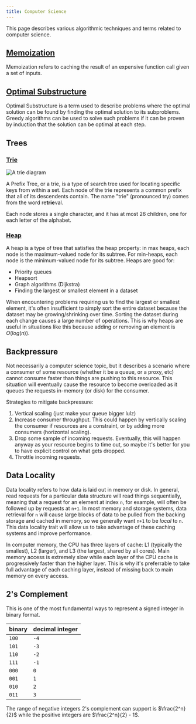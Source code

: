 ```yaml
---
title: Computer Science
---
```


This page describes various algorithmic techniques and terms related to computer science.

[Memoization](https://en.wikipedia.org/wiki/Memoization#:~:text=In%20computing%2C%20memoization%20or%20memoisation,the%20same%20inputs%20occur%20again.)
---------------

Memoization refers to caching the result of an expensive function call given a set of inputs.

[Optimal Substructure](https://en.wikipedia.org/wiki/Optimal_substructure)
---------------------

Optimal Substructure is a term used to describe problems where the optimal solution can be found by finding the optimal solution to its subproblems. Greedy algorithms can be used to solve such problems if it can be proven by induction that the solution can be optimal at each step.

Trees
------

### [Trie](https://en.wikipedia.org/wiki/Trie)

![A trie diagram](https://upload.wikimedia.org/wikipedia/commons/b/be/Trie_example.svg)

A Prefix Tree, or a trie, is a type of search tree used for locating specific keys from within a set. Each node of the trie represents a common prefix that all of its descendents contain. The name "trie" (pronounced try) comes from the word re**trie**val.

Each node stores a single character, and it has at most 26 children, one for each letter of the alphabet.

### [Heap](https://en.wikipedia.org/wiki/Heap_(data_structure))

A heap is a type of tree that satisfies the heap property: in max heaps, each node is the maximum-valued node for its subtree. For min-heaps, each node is the minimum-valued node for its subtree. Heaps are good for:

- Priority queues
- Heapsort
- Graph algorithms (Dijkstra)
- Finding the largest or smallest element in a dataset

When encountering problems requiring us to find the largest or smallest element, it's often insufficient to simply sort the entire dataset because the dataset may be growing/shrinking over time. Sorting the dataset during each change causes a large number of operations. This is why heaps are useful in situations like this because adding or removing an element is $O(log(n))$.

Backpressure
------------

Not necessarily a computer science topic, but it describes a scenario where a consumer of some resource (whether it be a queue, or a proxy, etc) cannot consume faster than things are pushing to this resource. This situation will eventually cause the resource to become overloaded as it queues the requests in-memory (or disk) for the consumer.

Strategies to mitigate backpressure:

1. Vertical scaling (just make your queue bigger lulz)
2. Increase consumer throughput. This could happen by vertically scaling the consumer if resources are a constraint, or by adding more consumers (horizontal scaling).
3. Drop some sample of incoming requests. Eventually, this will happen anyway as your resource begins to time out, so maybe it's better for you to have explicit control on what gets dropped.
4. Throttle incoming requests.

Data Locality
--------------

Data locality refers to how data is laid out in memory or disk. In general, read requests for a particular data structure will read things sequentially, meaning that a request for an element at index `n`, for example, will often be followed up by requests at `n+1`. In most memory and storage systems, data retrieval for `n` will cause large blocks of data to be pulled from the backing storage and cached in memory, so we generally want `n+1` to be _local_ to `n`. This data locality trait will allow us to take advantage of these caching systems and improve performance.

In computer memory, the CPU has three layers of cache: L1 (typically the smallest), L2 (larger), and L3 (the largest, shared by all cores). Main memory access is extremely slow while each layer of the CPU cache is progressively faster than the higher layer. This is why it's preferrable to take full advantage of each caching layer, instead of missing back to main memory on every access.

2's Complement
---------------

This is one of the most fundamental ways to represent a signed integer in binary format. 

| binary | decimal integer |
|--------|-----------------|
| `100`  | `-4` |
| `101`  | `-3` |
| `110`  | `-2` |
| `111`  | `-1` |
| `000`  | `0` |
| `001`  | `1` |
| `010`  | `2` |
| `011`  | `3` |

The range of negative integers 2's complement can support is $\frac{2^n}{2}$ while the positive integers are $\frac{2^n}{2} - 1$.

